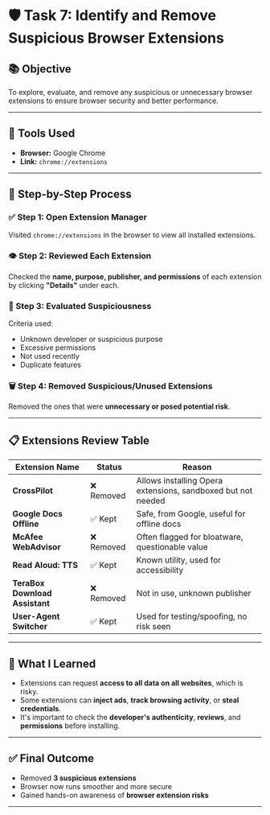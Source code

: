 # 🛡️ Task 7: Identify and Remove Suspicious Browser Extensions

## 📚 Objective  
To explore, evaluate, and remove any suspicious or unnecessary browser extensions to ensure browser security and better performance.

---

## 🧰 Tools Used  
- **Browser:** Google Chrome  
- **Link:** `chrome://extensions`

---

## 🧪 Step-by-Step Process  

### ✅ Step 1: Open Extension Manager  
Visited `chrome://extensions` in the browser to view all installed extensions.

### 👁️ Step 2: Reviewed Each Extension  
Checked the **name, purpose, publisher, and permissions** of each extension by clicking **"Details"** under each.

### 🧐 Step 3: Evaluated Suspiciousness  
Criteria used:
- Unknown developer or suspicious purpose
- Excessive permissions
- Not used recently
- Duplicate features

### 🗑️ Step 4: Removed Suspicious/Unused Extensions  
Removed the ones that were **unnecessary or posed potential risk**.

---


## 📋 Extensions Review Table

| Extension Name                | Status      | Reason                                      |
|------------------------------|-------------|---------------------------------------------|
| **CrossPilot**               | ❌ Removed   | Allows installing Opera extensions, sandboxed but not needed |
| **Google Docs Offline**      | ✅ Kept      | Safe, from Google, useful for offline docs  |
| **McAfee WebAdvisor**        | ❌ Removed   | Often flagged for bloatware, questionable value |
| **Read Aloud: TTS**          | ✅ Kept      | Known utility, used for accessibility       |
| **TeraBox Download Assistant** | ❌ Removed | Not in use, unknown publisher               |
| **User-Agent Switcher**      | ✅ Kept      | Used for testing/spoofing, no risk seen     |

---

## 🧠 What I Learned  

- Extensions can request **access to all data on all websites**, which is risky.
- Some extensions can **inject ads**, **track browsing activity**, or **steal credentials**.
- It's important to check the **developer's authenticity**, **reviews**, and **permissions** before installing.

---

## ✅ Final Outcome  
- Removed **3 suspicious extensions**
- Browser now runs smoother and more secure
- Gained hands-on awareness of **browser extension risks**

---
